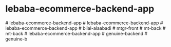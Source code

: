# lebaba-ecommerce-backend-app
#   l e b a b a - e c o m m e r c e - b a c k e n d - a p p  
 #   l e b a b a - e c o m m e r c e - b a c k e n d - a p p  
 #   l e b a b a - e c o m m e r c e - b a c k e n d - a p p  
 #   b i l a l - a l a a b a d i  
 #   m t g r - f r o n t  
 #   m t - b a c k  
 #   m t - b a c k  
 #   l e b a b a - e c o m m e r c e - b a c k e n d - a p p  
 #   g e n u i n e - b a c k e n d  
 #   g e n u i n e - b  
 